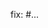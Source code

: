 <!--
    - Garder la PR en DRAFT mode jusqu'à ce qu'elle soit prête.
    - L'associer à l'issue GH (avec les mots clés fix, resolve, close... suivi de #<issue_nb> )
    - Merci de nommer les commits / PRs en français (ils seront ajoutés au CHANGELOG.md)
    - Merci de fixer la CI avant review
    - Une fois prête, merci de rebaser avant
    - Pas de merge commit, stp. Faire plutôt "git rebase master"
    - Une fois la PR validée, merger avec "Squash and merge" ou "Rebase and merge" si cela a du sens.
-->

fix: #...

<!-- Une description  -->
<!-- Si changements visuels, merci d'ajouter des screenshots ou videos -->
